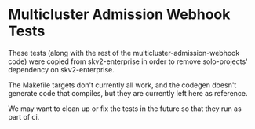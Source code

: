 # Multicluster Admission Webhook Tests

These tests (along with the rest of the multicluster-admission-webhook code) were copied from skv2-enterprise
in order to remove solo-projects' dependency on skv2-enterprise.

The Makefile targets don't currently all work, and the codegen doesn't generate code that compiles, but they are
currently left here as reference.

We may want to clean up or fix the tests in the future so that they run as part of ci.
